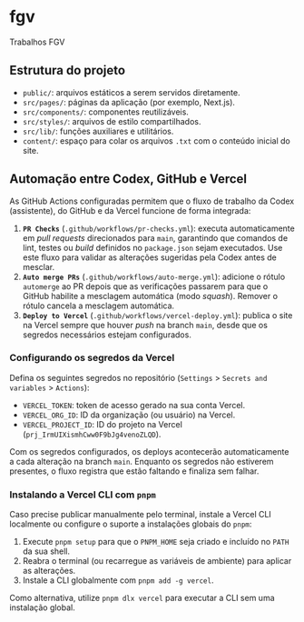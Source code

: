 # fgv

Trabalhos FGV

## Estrutura do projeto
- `public/`: arquivos estáticos a serem servidos diretamente.
- `src/pages/`: páginas da aplicação (por exemplo, Next.js).
- `src/components/`: componentes reutilizáveis.
- `src/styles/`: arquivos de estilo compartilhados.
- `src/lib/`: funções auxiliares e utilitários.
- `content/`: espaço para colar os arquivos `.txt` com o conteúdo inicial do site.

## Automação entre Codex, GitHub e Vercel
As GitHub Actions configuradas permitem que o fluxo de trabalho da Codex (assistente), do GitHub e da Vercel funcione de forma integrada:

1. **`PR Checks`** (`.github/workflows/pr-checks.yml`): executa automaticamente em _pull requests_ direcionados para `main`, garantindo que comandos de lint, testes ou _build_ definidos no `package.json` sejam executados. Use este fluxo para validar as alterações sugeridas pela Codex antes de mesclar.
2. **`Auto merge PRs`** (`.github/workflows/auto-merge.yml`): adicione o rótulo `automerge` ao PR depois que as verificações passarem para que o GitHub habilite a mesclagem automática (modo _squash_). Remover o rótulo cancela a mesclagem automática.
3. **`Deploy to Vercel`** (`.github/workflows/vercel-deploy.yml`): publica o site na Vercel sempre que houver _push_ na branch `main`, desde que os segredos necessários estejam configurados.

### Configurando os segredos da Vercel
Defina os seguintes segredos no repositório (`Settings` > `Secrets and variables` > `Actions`):
- `VERCEL_TOKEN`: token de acesso gerado na sua conta Vercel.
- `VERCEL_ORG_ID`: ID da organização (ou usuário) na Vercel.
- `VERCEL_PROJECT_ID`: ID do projeto na Vercel (`prj_IrmUIXismhCww0F9bJg4venoZLQD`).

Com os segredos configurados, os deploys acontecerão automaticamente a cada alteração na branch `main`. Enquanto os segredos não estiverem presentes, o fluxo registra que estão faltando e finaliza sem falhar.

### Instalando a Vercel CLI com `pnpm`
Caso precise publicar manualmente pelo terminal, instale a Vercel CLI localmente ou configure o suporte a instalações globais do `pnpm`:

1. Execute `pnpm setup` para que o `PNPM_HOME` seja criado e incluído no `PATH` da sua shell.
2. Reabra o terminal (ou recarregue as variáveis de ambiente) para aplicar as alterações.
3. Instale a CLI globalmente com `pnpm add -g vercel`.

Como alternativa, utilize `pnpm dlx vercel` para executar a CLI sem uma instalação global.
